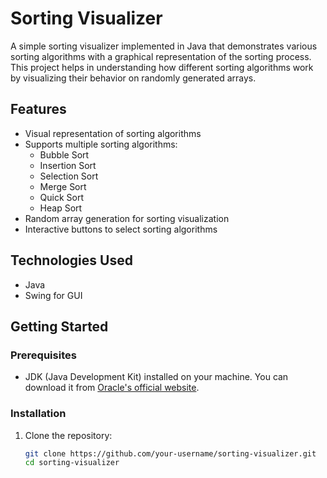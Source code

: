 # Sorting Visualizer

A simple sorting visualizer implemented in Java that demonstrates various sorting algorithms with a graphical representation of the sorting process. This project helps in understanding how different sorting algorithms work by visualizing their behavior on randomly generated arrays.

## Features

- Visual representation of sorting algorithms
- Supports multiple sorting algorithms:
  - Bubble Sort
  - Insertion Sort
  - Selection Sort
  - Merge Sort
  - Quick Sort
  - Heap Sort
- Random array generation for sorting visualization
- Interactive buttons to select sorting algorithms

## Technologies Used

- Java
- Swing for GUI

## Getting Started

### Prerequisites

- JDK (Java Development Kit) installed on your machine. You can download it from [Oracle's official website](https://www.oracle.com/java/technologies/javase-jdk11-downloads.html).

### Installation

1. Clone the repository:
   ```bash
   git clone https://github.com/your-username/sorting-visualizer.git
   cd sorting-visualizer

